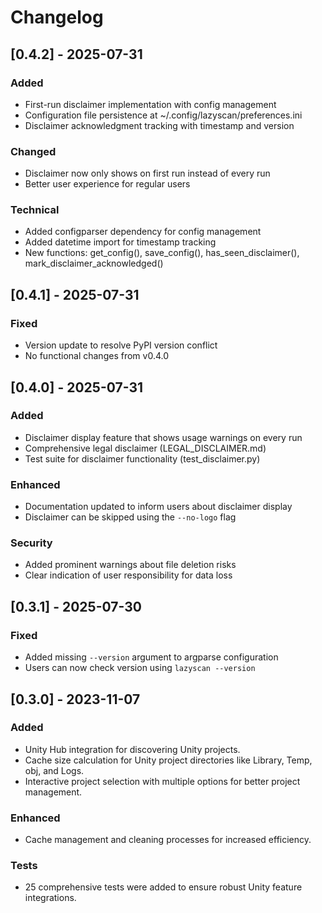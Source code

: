 # Changelog

## [0.4.2] - 2025-07-31
### Added
- First-run disclaimer implementation with config management
- Configuration file persistence at ~/.config/lazyscan/preferences.ini
- Disclaimer acknowledgment tracking with timestamp and version

### Changed
- Disclaimer now only shows on first run instead of every run
- Better user experience for regular users

### Technical
- Added configparser dependency for config management
- Added datetime import for timestamp tracking
- New functions: get_config(), save_config(), has_seen_disclaimer(), mark_disclaimer_acknowledged()

## [0.4.1] - 2025-07-31
### Fixed
- Version update to resolve PyPI version conflict
- No functional changes from v0.4.0

## [0.4.0] - 2025-07-31
### Added
- Disclaimer display feature that shows usage warnings on every run
- Comprehensive legal disclaimer (LEGAL_DISCLAIMER.md)
- Test suite for disclaimer functionality (test_disclaimer.py)

### Enhanced
- Documentation updated to inform users about disclaimer display
- Disclaimer can be skipped using the `--no-logo` flag

### Security
- Added prominent warnings about file deletion risks
- Clear indication of user responsibility for data loss

## [0.3.1] - 2025-07-30
### Fixed
- Added missing `--version` argument to argparse configuration
- Users can now check version using `lazyscan --version`

## [0.3.0] - 2023-11-07
### Added
- Unity Hub integration for discovering Unity projects.
- Cache size calculation for Unity project directories like Library, Temp, obj, and Logs.
- Interactive project selection with multiple options for better project management.

### Enhanced
- Cache management and cleaning processes for increased efficiency.

### Tests
- 25 comprehensive tests were added to ensure robust Unity feature integrations.
